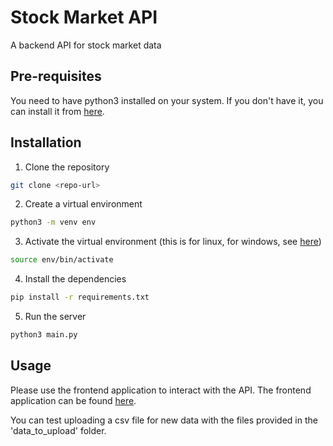 # Stock Market API
A backend API for stock market data

## Pre-requisites

You need to have python3 installed on your system. If you don't have it, you can install it from [here](https://www.python.org/downloads/).

## Installation

1. Clone the repository

```bash
git clone <repo-url>
```

2. Create a virtual environment

```bash
python3 -m venv env
```

3. Activate the virtual environment (this is for linux, for windows, see [here](https://docs.python.org/3/library/venv.html))


```bash
source env/bin/activate
```

4. Install the dependencies

```bash
pip install -r requirements.txt
```

5. Run the server

```bash
python3 main.py
```

## Usage

Please use the frontend application to interact with the API. The frontend application can be found [here](https://github.com/alexdeloire/stock_market_data_frontend).

You can test uploading a csv file for new data with the files provided in the 'data_to_upload' folder.